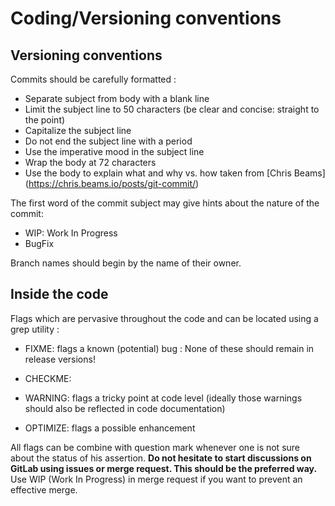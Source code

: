 # Coding/Versioning conventions

## Versioning conventions

Commits should be carefully formatted :
  * Separate subject from body with a blank line
  * Limit the subject line to 50 characters (be clear and concise: straight to the point)
  * Capitalize the subject line
  * Do not end the subject line with a period
  * Use the imperative mood in the subject line
  * Wrap the body at 72 characters
  * Use the body to explain what and why vs. how
taken from [Chris Beams] (https://chris.beams.io/posts/git-commit/)

The first word of the commit subject may give hints about the nature of the commit:

  * WIP: Work In Progress
  * BugFix

Branch names should begin by the name of their owner.

## Inside the code

Flags which are pervasive throughout the code and can be located using a grep utility :

  * FIXME: flags a known (potential) bug : None of these should remain in release versions!
  
  * CHECKME: 

  * WARNING: flags a tricky point at code level (ideally those warnings should also be reflected in code documentation)
  
  * OPTIMIZE: flags a possible enhancement
  
All flags can be combine with question mark whenever one is not sure about the status of his assertion. **Do not hesitate to start discussions on GitLab using issues or merge request. This should be the preferred way.** Use WIP (Work In Progress) in merge request if you want to prevent an effective merge.





